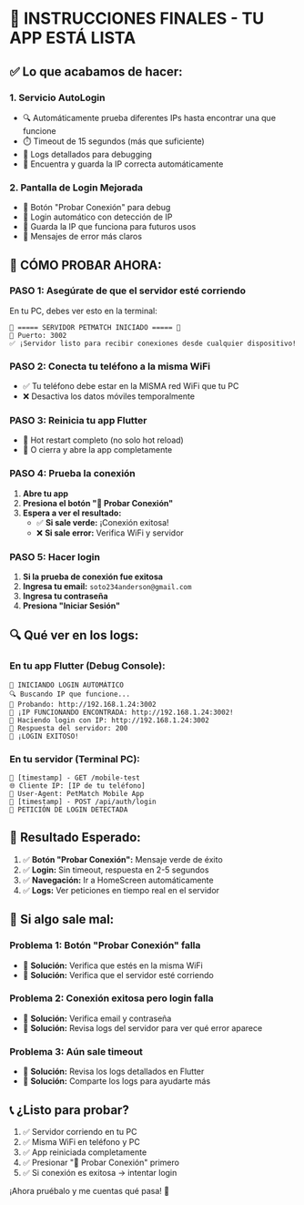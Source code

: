 # 🚀 INSTRUCCIONES FINALES - TU APP ESTÁ LISTA

## ✅ **Lo que acabamos de hacer:**

### 1. **Servicio AutoLogin** 
- 🔍 Automáticamente prueba diferentes IPs hasta encontrar una que funcione
- ⏱️ Timeout de 15 segundos (más que suficiente)
- 📝 Logs detallados para debugging
- 🎯 Encuentra y guarda la IP correcta automáticamente

### 2. **Pantalla de Login Mejorada**
- 🧪 Botón "Probar Conexión" para debug
- 🔄 Login automático con detección de IP
- 💾 Guarda la IP que funciona para futuros usos
- 📱 Mensajes de error más claros

## 📱 **CÓMO PROBAR AHORA:**

### PASO 1: Asegúrate de que el servidor esté corriendo
En tu PC, debes ver esto en la terminal:
```
🚀 ===== SERVIDOR PETMATCH INICIADO ===== 🚀
📡 Puerto: 3002
✅ ¡Servidor listo para recibir conexiones desde cualquier dispositivo!
```

### PASO 2: Conecta tu teléfono a la misma WiFi
- ✅ Tu teléfono debe estar en la MISMA red WiFi que tu PC
- ❌ Desactiva los datos móviles temporalmente

### PASO 3: Reinicia tu app Flutter
- 🔄 Hot restart completo (no solo hot reload)
- 📱 O cierra y abre la app completamente

### PASO 4: Prueba la conexión
1. **Abre tu app**
2. **Presiona el botón "🧪 Probar Conexión"**
3. **Espera a ver el resultado:**
   - ✅ **Si sale verde:** ¡Conexión exitosa!
   - ❌ **Si sale error:** Verifica WiFi y servidor

### PASO 5: Hacer login
1. **Si la prueba de conexión fue exitosa**
2. **Ingresa tu email:** `soto234anderson@gmail.com`
3. **Ingresa tu contraseña**
4. **Presiona "Iniciar Sesión"**

## 🔍 **Qué ver en los logs:**

### En tu app Flutter (Debug Console):
```
🚀 INICIANDO LOGIN AUTOMÁTICO
🔍 Buscando IP que funcione...
🧪 Probando: http://192.168.1.24:3002
🎯 ¡IP FUNCIONANDO ENCONTRADA: http://192.168.1.24:3002!
🔐 Haciendo login con IP: http://192.168.1.24:3002
📡 Respuesta del servidor: 200
🎉 ¡LOGIN EXITOSO!
```

### En tu servidor (Terminal PC):
```
📝 [timestamp] - GET /mobile-test
🌐 Cliente IP: [IP de tu teléfono]
📱 User-Agent: PetMatch Mobile App
📝 [timestamp] - POST /api/auth/login
🔐 PETICIÓN DE LOGIN DETECTADA
```

## 🎯 **Resultado Esperado:**

1. ✅ **Botón "Probar Conexión":** Mensaje verde de éxito
2. ✅ **Login:** Sin timeout, respuesta en 2-5 segundos
3. ✅ **Navegación:** Ir a HomeScreen automáticamente
4. ✅ **Logs:** Ver peticiones en tiempo real en el servidor

## 🚨 **Si algo sale mal:**

### Problema 1: Botón "Probar Conexión" falla
- 🔧 **Solución:** Verifica que estés en la misma WiFi
- 🔧 **Solución:** Verifica que el servidor esté corriendo

### Problema 2: Conexión exitosa pero login falla
- 🔧 **Solución:** Verifica email y contraseña
- 🔧 **Solución:** Revisa logs del servidor para ver qué error aparece

### Problema 3: Aún sale timeout
- 🔧 **Solución:** Revisa los logs detallados en Flutter
- 🔧 **Solución:** Comparte los logs para ayudarte más

## 📞 **¿Listo para probar?**

1. ✅ Servidor corriendo en tu PC
2. ✅ Misma WiFi en teléfono y PC  
3. ✅ App reiniciada completamente
4. ✅ Presionar "🧪 Probar Conexión" primero
5. ✅ Si conexión es exitosa → intentar login

¡Ahora pruébalo y me cuentas qué pasa! 🚀
